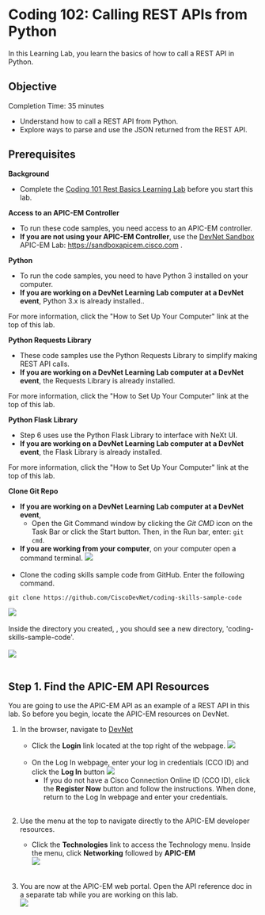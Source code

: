 # Coding 102: Calling REST APIs from Python #

In this Learning Lab, you learn the basics of how to call a REST API in Python.


## Objective ##

Completion Time: 35 minutes

* Understand how to call a REST API from Python.
* Explore ways to parse and use the JSON returned from the REST API.


## Prerequisites

**Background**
* Complete the [Coding 101 Rest Basics Learning Lab](/lab/coding-101-rest-basics-ga/step/1) before you start this lab.

**Access to an APIC-EM Controller**
* To run these code samples, you need access to an APIC-EM controller.
* **If you are not using your APIC-EM Controller**, use the [DevNet Sandbox](https://sandboxapicem.cisco.com/) APIC-EM Lab: https://sandboxapicem.cisco.com .

**Python**
* To run the code samples, you need to have Python 3 installed on your computer.
* **If you are working on a DevNet Learning Lab computer at a DevNet event**, Python 3.x is already installed..

For more information, click the "How to Set Up Your Computer" link at the top of this lab.

**Python Requests Library**
* These code samples use the Python Requests Library to simplify making REST API calls.
* **If you are working on a DevNet Learning Lab computer at a DevNet event**, the Requests Library is already installed.

For more information, click the "How to Set Up Your Computer" link at the top of this lab.

**Python Flask Library**
* Step 6 uses use the Python Flask Library to interface with NeXt UI.
* **If you are working on a DevNet Learning Lab computer at a DevNet event**, the Flask Library is already installed.

For more information, click the "How to Set Up Your Computer" link at the top of this lab.

**Clone Git Repo**
* **If you are working on a DevNet Learning Lab computer at a DevNet event**,
    * Open the Git Command window by clicking the *Git CMD* icon on the Task Bar or click the Start button. Then, in the Run bar, enter: `git cmd`.
* **If you are working from your computer**, on your computer open a command terminal.
![](/posts/files/coding-102-rest-python-ga/assets/images/create_directory.png)<br/><br/>
* Clone the coding skills sample code from GitHub. Enter the following command.
```
git clone https://github.com/CiscoDevNet/coding-skills-sample-code
```
![](/posts/files/coding-102-rest-python-ga/assets/images/github-clone.png)<br/><br/>
Inside the directory you created, , you should see a new directory, 'coding-skills-sample-code'.<br/><br/>
![](/posts/files/coding-102-rest-python-ga/assets/images/github-clone-listing.png)<br/><br/>


## Step 1. Find the APIC-EM API Resources

You are going to use the APIC-EM API as an example of a REST API in this lab. So before you begin, locate the APIC-EM resources on DevNet.

1. In the browser, navigate to <a href="https://developer.cisco.com" target="_blank">DevNet</a>
    * Click the **Login** link located at the top right of the webpage.
    ![](/posts/files/coding-102-rest-python-ga/assets/images/login.png)<br/><br/>
    * On the Log In webpage, enter your log in credentials (CCO ID) and click the **Log In** button
    ![](/posts/files/coding-102-rest-python-ga/assets/images/register.png)<br/>
       * If you do not have a Cisco Connection Online ID (CCO ID), click the **Register Now** button and follow the instructions. When done, return to the Log In webpage and enter your credentials.
<br/><br/>
2. Use the menu at the top to navigate directly to the APIC-EM developer resources.
   * Click the **Technologies** link to access the Technology menu. Inside the menu, click **Networking**  followed by **APIC-EM**<br/>
![](/posts/files/coding-102-rest-python-ga/assets/images/Menu.png)
    <br/><br/>

3. You are now at the APIC-EM web portal. Open the API reference doc in a separate tab while you are working on this lab.<br/>
![](/posts/files/coding-102-rest-python-ga/assets/images/Ref.png)
